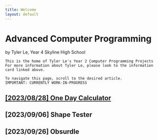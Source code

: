 ```yaml
---
title: Welcome
layout: default
---
```


# Advanced Computer Programming 

by Tyler Le, Year 4 Skyline High School

    This is the home of Tyler Le's Year 2 Computer Programming Projects
    For more information about Tyler Le, please look to the information 
    card linked above.
    
    To navigate this page, scroll to the desired article.
    IMPORTANT: CURRENTLY WORK-IN-PROGRESS

## [[2023/08/28] One Day Calculator](https://tylerlecmd.github.io/CPP2/2023/08/28/onedaycalc.html)
## [2023/09/06] Shape Tester
## [2023/09/26] Obsurdle
